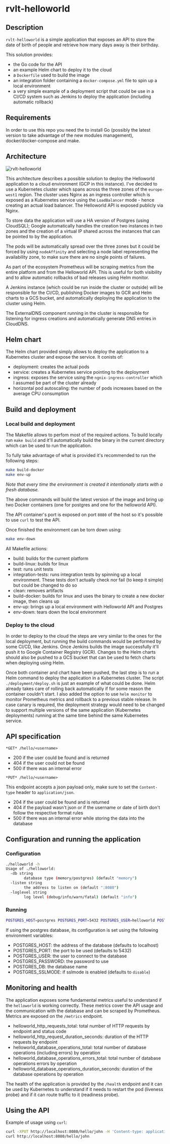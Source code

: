 # rvlt-helloworld

## Description

`rvlt-helloworld` is a simple application that exposes an API to store the date of birth of people and retrieve how many days away is their birthday.

This solution provides:

* the Go code for the API
* an example Helm chart to deploy it to the cloud
* a `Dockerfile` used to build the image
* an integration folder containing a `docker-compose.yml` file to spin up a local environment
* a very simple example of a deployment script that could be use in a CI/CD system such as Jenkins to deploy the application (including automatic rollback)

## Requirements

In order to use this repo you need the to install Go (possibly the latest version to take advantage of the new modules management), docker/docker-compose and make.

## Architecture

![rvlt-helloworld](img/rvlt-helloworld.png)

This architecture describes a possible solution to deploy the Helloworld application to a cloud environment (GCP in this instance).
I've decided to use a Kubernetes cluster which spans across the three zones of the `europe-west1` region. The cluster uses Nginx as an ingress controller which is exposed as a Kubernetes service using the `LoadBalancer` mode - hence creating an actual load balancer.
The Helloworld API is exposed publicly via Nginx.

To store data the application will use a HA version of Postgres (using CloudSQL); Google automatically handles the creation two instances in two zones and the creation of a virtual IP shared across the instances that can be pointed to by the application.

The pods will be automatically spread over the three zones but it could be forced by using `nodeAffinity` and selecting a node label representing the availability zone, to make sure there are no single points of failures.

As part of the ecosystem Prometheus will be scraping metrics from the entire platform and from the Helloworld API. This is useful for both visibility and to allow automatic rollbacks of bad releases using Helm monitor.

A Jenkins instance (which could be run inside the cluster or outside) will be responsible for the CI/CD, publishing Docker images to GCR and Helm charts to a GCS bucket, and automatically deploying the application to the cluster using Helm.

The ExternalDNS component running in the cluster is responsible for listening for ingress creations and automatically generate DNS entries in CloudDNS.

## Helm chart

The Helm chart provided simply allows to deploy the application to a Kubernetes cluster and expose the service. It conists of:

* deployment: creates the actual pods
* service: creates a Kubernetes service pointing to the deployment
* ingress: exposes the service using the `ngnix-ingress-controller` which I assumed be part of the cluster already
* horizontal pod autoscaling: the number of pods increases based on the average CPU consumption

## Build and deployment

### Local build and deployment

The Makefile allows to perfom most of the required actions. To build locally run `make build` and it'll automatically build the binary in the current directory which can be used to run the application.

To fully take advantage of what is provided it's recommended to run the following steps:

```bash
make build-docker
make env-up
```

_Note that every time the environment is created it intentionally starts with a fresh database._

The above commands will build the latest version of the image and bring up two Docker containers (one for postgres and one for the helloworld API).

The API container's port is exposed on port `8080` of the host so it's possible to use `curl` to test the API.

Once finished the environment can be torn down using:

```bash
make env-down
```

All Makefile actions:

* build: builds for the current platform
* build-linux: builds for linux
* test: runs unit tests
* integration-tests: runs integration tests by spinning up a local environment. These tests don't actually check nor fail (to keep it simple) but could be changed to do so
* clean: removes artifacts
* build-docker: builds for linux and uses the binary to create a new docker image, then cleans up
* env-up: brings up a local environment with Helloworld API and Postgres
* env-down: tears down the local environment

### Deploy to the cloud

In order to deploy to the cloud the steps are very similar to the ones for the local deployment, but running the build commands would be performed by some CI/CD, like Jenkins. Once Jenkins builds the image successfully it'll push it to Google Container Registry (GCR). Changes to the Helm charts should also be pushed to a GCS bucket that can be used to fetch charts when deploying using Helm.

Once both container and chart have been pushed, the last step is to run a Helm command to deploy the application in a Kubernetes cluster. The script `./deployment/deploy.sh` is just an example of what could be done. Helm already takes care of rolling back automatically if for some reason the container couldn't start.
I also added the option to use `helm monitor` to monitor Prometheus metrics and rollback to a previous stable release.
In case canary is required, the deployment strategy would need to be changed to support multiple versions of the same application (Kubernetes deployments) running at the same time behind the same Kubernetes service.

## API specification

`*GET* /hello/<username>`

* 200 if the user could be found and is returned
* 404 if the user could not be found
* 500 if there was an internal error

`*PUT* /hello/<username>`

This endpoint accepts a json payload only, make sure to set the `Content-type` header to `application/json`.

* 204 if the user could be found and is returned
* 404 if the payload wasn't json or if the username or date of birth don't follow the respective format rules
* 500 if there was an internal error while storing the data into the database

## Configuration and running the application

### Configuration


```bash
./helloworld -h
Usage of ./helloworld:
  -db string
        database type (memory/postgres) (default "memory")
  -listen string
        the address to listen on (default ":8080")
  -loglevel string
        log level (debug/info/warn/fatal) (default "info")
```

### Running

```bash
POSTGRES_HOST=postgres POSTGRES_PORT=5432 POSTGRES_USER=helloworld POSTGRES_PASSWORD=password POSTGRES_DB=helloworld ./helloworld -db=postgres
```

If using the postgres database, its configuration is set using the following environment variables:

* POSTGRES_HOST: the address of the database (defaults to localhost)
* POSTGRES_PORT: the port to be used (defaults to 5432)
* POSTGRES_USER: the user to connect to the database
* POSTGRES_PASSWORD: the password to use
* POSTGRES_DB: the database name
* POSTGRES_SSLMODE: if sslmode is enabled (defaults to `disable`)

## Monitoring and health

The application exposes some fundamental metrics useful to understand if the `helloworld` is working correctly. These metrics cover the API usage and the communication with the database and can be scraped by Prometheus. Metrics are exposed on the `/metrics` endpoint.

* helloworld_http_requests_total: total number of HTTP requests by endpoint and status code
* helloworld_http_request_duration_seconds: duration of the HTTP requests by endpoint
* helloworld_database_operations_total: total number of database operations (including errors) by operation
* helloworld_database_operations_errors_total: total number of database operations errors by operation
* helloworld_database_operations_duration_seconds: duration of the database operations by operation

The health of the application is provided by the `/health` endpoint and it can be used by Kubernetes to understand if it needs to restart the pod (liveness probe) and if it can route traffic to it (readiness probe).

## Using the API

Example of usage using `curl`:

```bash
curl -XPUT http://localhost:8080/hello/john -H 'Content-type: application/json' -d '{"dateOfBirth": "2016-02-02"}'
curl http://localhost:8080/hello/john
```
